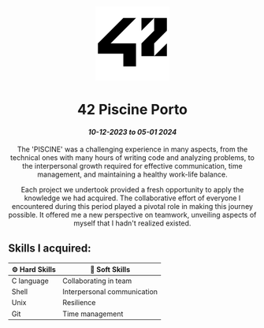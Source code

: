 <div align="center">

<img src="src/img/42_Logo.svg.png" alt="42" width="150"/>

# **42 Piscine Porto**
#### *10-12-2023 to 05-01 2024*
</div>

<div align= "center">

<p align="center">
The 'PISCINE' was a challenging experience in many aspects, from the technical ones with many hours of writing code and analyzing problems, to the interpersonal growth required for effective communication, time management, and maintaining a healthy work-life balance.

Each project we undertook provided a fresh opportunity to apply the knowledge we had acquired. The collaborative effort of everyone I encountered during this period played a pivotal role in making this journey possible. It offered me a new perspective on teamwork, unveiling aspects of myself that I hadn't realized existed.
</p>

</div>

## Skills I acquired: 

|⚙️  Hard Skills |🧠 Soft Skills |
|------------|---------------|
|C language | Collaborating in team
| Shell     | Interpersonal communication|
| Unix      | Resilience|
| Git       | Time management|
    

